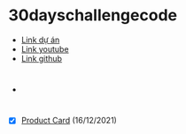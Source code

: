 # 30dayschallengecode
- [Link dự án](https://www.nodemy.vn/projects-html-css-js)
- [Link youtube](https://www.youtube.com/playlist?list=PLodO7Gi1F7R0zA8RkRHcDgnPduNBmjkb5)
- [Link github](https://github.com/namndwebdev/html-css-js-thuc-chien)
- #
- [X] [Product Card](https://tarykege.github.io/30days-challenge-with-Nodemy/days1ProductCard/index.html) (16/12/2021)
